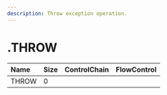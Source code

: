 ```yaml
---
description: Throw exception operation.
---
```


# .THROW

| Name | Size | ControlChain | FlowControl |
| :--- | :--- | :--- | :--- |
| THROW | 0 |  |  |

